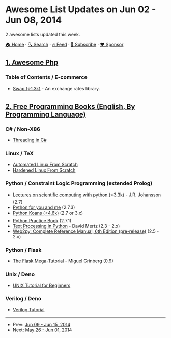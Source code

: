 # Awesome List Updates on Jun 02 - Jun 08, 2014

2 awesome lists updated this week.

[🏠 Home](/README.md) · [🔍 Search](https://www.trackawesomelist.com/search/) · [🔥 Feed](https://www.trackawesomelist.com/week/rss.xml) · [📮 Subscribe](https://trackawesomelist.us17.list-manage.com/subscribe?u=d2f0117aa829c83a63ec63c2f&id=36a103854c) · [❤️  Sponsor](https://github.com/sponsors/theowenyoung)



## [1. Awesome Php](/content/ziadoz/awesome-php/week/README.md)

### Table of Contents / E-commerce

*   [Swap (⭐1.3k)](https://github.com/florianv/swap) - An exchange rates library.

## [2. Free Programming Books (English, By Programming Language)](/content/EbookFoundation/free-programming-books/week/README.md)

### C# / Non-X86

*   [Threading in C#](http://www.albahari.com/threading/)

### Linux / TeX

*   [Automated Linux From Scratch](http://www.linuxfromscratch.org/alfs/download.html)
*   [Hardened Linux From Scratch](http://www.linuxfromscratch.org/hlfs/download.html)

### Python / Constraint Logic Programming (extended Prolog)

*   [Lectures on scientific computing with python (⭐3.3k)](https://github.com/jrjohansson/scientific-python-lectures) - J.R. Johansson (2.7)
*   [Python for you and me](http://pymbook.readthedocs.org/en/latest/) (2.7.3)
*   [Python Koans (⭐4.6k)](https://github.com/gregmalcolm/python_koans) (2.7 or 3.x)
*   [Python Practice Book](http://anandology.com/python-practice-book/index.html) (2.7.1)
*   [Text Processing in Python](http://gnosis.cx/TPiP/) - David Mertz (2.3 - 2.x)
*   [Web2py: Complete Reference Manual, 6th Edition (pre-release)](http://web2py.com/book) (2.5 - 2.x)

### Python / Flask

*   [The Flask Mega-Tutorial](http://blog.miguelgrinberg.com/post/the-flask-mega-tutorial-part-i-hello-world) - Miguel Grinberg (0.9)

### Unix / Deno

*   [UNIX Tutorial for Beginners](http://www.ee.surrey.ac.uk/Teaching/Unix/)

### Verilog / Deno

*   [Verilog Tutorial](http://www.asic-world.com/verilog/veritut.html)

---

- Prev: [Jun 09 - Jun 15, 2014](/content/2014/23/README.md)
- Next: [May 26 - Jun 01, 2014](/content/2014/21/README.md)